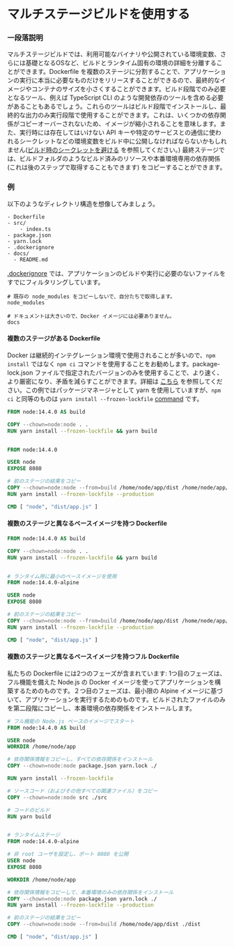 # マルチステージビルドを使用する

### 一段落説明

マルチステージビルドでは、利用可能なバイナリや公開されている環境変数、さらには基礎となるOSなど、ビルドとランタイム固有の環境の詳細を分離することができます。Dockerfile を複数のステージに分割することで、アプリケーションの実行に本当に必要なものだけをリリースすることができるので、最終的なイメージやコンテナのサイズを小さくすることができます。ビルド段階でのみ必要となるツール、例えば TypeScript CLI のような開発依存のツールを含める必要があることもあるでしょう。これらのツールはビルド段階でインストールし、最終的な出力のみ実行段階で使用することができます。これは、いくつかの依存関係がコピーオーバーされないため、イメージが縮小されることを意味します。また、実行時には存在してはいけない API キーや特定のサービスとの通信に使われるシークレットなどの環境変数をビルド中に公開しなければならないかもしれません([ビルド時のシークレットを避ける](/sections/docker/avoid-build-time-secrets.japanese.md) を参照してください。) 最終ステージでは、ビルドフォルダのようなビルド済みのリソースや本番環境専用の依存関係 (これは後のステップで取得することもできます) をコピーすることができます。

### 例

以下のようなディレクトリ構造を想像してみましょう。

```
- Dockerfile
- src/
    - index.ts
- package.json
- yarn.lock
- .dockerignore
- docs/
  - README.md
```

[.dockerignore](./docker-ignore.japanese.md) では、アプリケーションのビルドや実行に必要のないファイルをすでにフィルタリングしています。

```
# 既存の node_modules をコピーしないで、自分たちで取得します。
node_modules

# ドキュメントは大きいので、Docker イメージには必要ありません。
docs
```

#### 複数のステージがある Dockerfile

Docker は継続的インテグレーション環境で使用されることが多いので、`npm install` ではなく `npm ci` コマンドを使用することをお勧めします。package-lock.json ファイルで指定されたバージョンのみを使用することで、より速く、より厳密になり、矛盾を減らすことができます。詳細は [こちら](https://docs.npmjs.com/cli/ci.html#description) を参照してください。この例ではパッケージマネージャとして yarn を使用していますが、`npm ci` と同等のものは `yarn install --frozen-lockfile` [command](https://classic.yarnpkg.com/en/docs/cli/install/) です。

```dockerfile
FROM node:14.4.0 AS build

COPY --chown=node:node . .
RUN yarn install --frozen-lockfile && yarn build


FROM node:14.4.0

USER node
EXPOSE 8080

# 前のステージの結果をコピー
COPY --chown=node:node --from=build /home/node/app/dist /home/node/app/package.json /home/node/app/yarn.lock ./
RUN yarn install --frozen-lockfile --production

CMD [ "node", "dist/app.js" ]
```

#### 複数のステージと異なるベースイメージを持つ Dockerfile

```dockerfile
FROM node:14.4.0 AS build

COPY --chown=node:node . .
RUN yarn install --frozen-lockfile && yarn build


# ランタイム用に最小のベースイメージを使用
FROM node:14.4.0-alpine

USER node
EXPOSE 8080

# 前のステージの結果をコピー
COPY --chown=node:node --from=build /home/node/app/dist /home/node/app/package.json /home/node/app/yarn.lock ./
RUN yarn install --frozen-lockfile --production

CMD [ "node", "dist/app.js" ]
```

#### 複数のステージと異なるベースイメージを持つフル Dockerfile

私たちの Dockerfile には2つのフェーズが含まれています: 1つ目のフェーズは、フル機能を備えた Node.js の Docker イメージを使ってアプリケーションを構築するためのものです。２つ目のフェーズは、最小限の Alpine イメージに基づいて、アプリケーションを実行するためのものです。ビルドされたファイルのみを第二段階にコピーし、本番環境の依存関係をインストールします。

```dockerfile
# フル機能の Node.js ベースのイメージでスタート
FROM node:14.4.0 AS build

USER node
WORKDIR /home/node/app

# 依存関係情報をコピーし、すべての依存関係をインストール
COPY --chown=node:node package.json yarn.lock ./

RUN yarn install --frozen-lockfile

# ソースコード（およびその他すべての関連ファイル）をコピー
COPY --chown=node:node src ./src

# コードのビルド
RUN yarn build


# ランタイムステージ
FROM node:14.4.0-alpine

# 非 root ユーザを設定し、ポート 8080 を公開
USER node
EXPOSE 8080

WORKDIR /home/node/app

# 依存関係情報をコピーして、本番環境のみの依存関係をインストール
COPY --chown=node:node package.json yarn.lock ./
RUN yarn install --frozen-lockfile --production

# 前のステージの結果をコピー
COPY --chown=node:node --from=build /home/node/app/dist ./dist

CMD [ "node", "dist/app.js" ]
```
